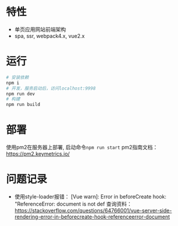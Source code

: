 # 特性
- 单页应用网站前端架构
- spa, ssr, webpack4.x, vue2.x

# 运行
```bash
# 安装依赖
npm i
# 开发，服务启动后，访问localhost:9998
npm run dev
# 构建
npm run build
```

# 部署
使用pm2在服务器上部署, 启动命令```npm run start```
pm2指南文档：https://pm2.keymetrics.io/


# 问题记录
- 使用style-loader报错： [Vue warn]: Error in beforeCreate hook: "ReferenceError: document is not def
查询资料：https://stackoverflow.com/questions/64766001/vue-server-side-rendering-error-in-beforecreate-hook-referenceerror-document